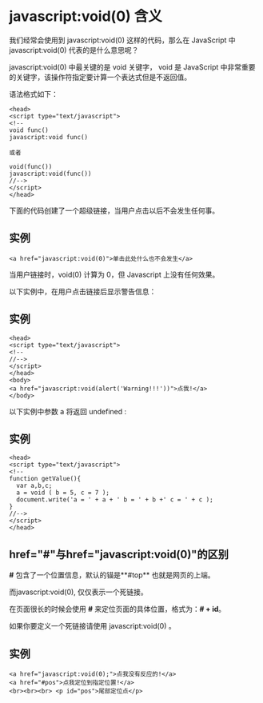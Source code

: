 
# javascript:void(0) 含义

我们经常会使用到 javascript:void(0) 这样的代码，那么在 JavaScript 中 javascript:void(0) 代表的是什么意思呢？

javascript:void(0) 中最关键的是 void 关键字， void 是 JavaScript 中非常重要的关键字，该操作符指定要计算一个表达式但是不返回值。

语法格式如下：

```
<head>
<script type="text/javascript">
<!--
void func()
javascript:void func()

或者

void(func())
javascript:void(func())
//-->
</script>
</head>

```

下面的代码创建了一个超级链接，当用户点击以后不会发生任何事。

## 实例

```
<a href="javascript:void(0)">单击此处什么也不会发生</a>
```



当用户链接时，void(0) 计算为 0，但 Javascript 上没有任何效果。

以下实例中，在用户点击链接后显示警告信息：

## 实例

```
<head>  
<script type="text/javascript">  
<!--  
//-->  
</script>  
</head>  
<body>  
<a href="javascript:void(alert('Warning!!!'))">点我!</a>  
</body>
```



以下实例中参数 a 将返回 undefined :

## 实例

```
<head>  
<script type="text/javascript">  
<!--  
function getValue(){  
  var a,b,c;  
  a = void ( b = 5, c = 7 );  
  document.write('a = ' + a + ' b = ' + b +' c = ' + c );  
}  
//-->  
</script>  
</head>
```



## href="#"与href="javascript:void(0)"的区别

**#** 包含了一个位置信息，默认的锚是**#top** 也就是网页的上端。

而javascript:void(0), 仅仅表示一个死链接。

在页面很长的时候会使用 **#** 来定位页面的具体位置，格式为：**# + id**。

如果你要定义一个死链接请使用 javascript:void(0) 。

## 实例

```
<a href="javascript:void(0);">点我没有反应的!</a>  
<a href="#pos">点我定位到指定位置!</a>  
<br><br><br> <p id="pos">尾部定位点</p>
```
